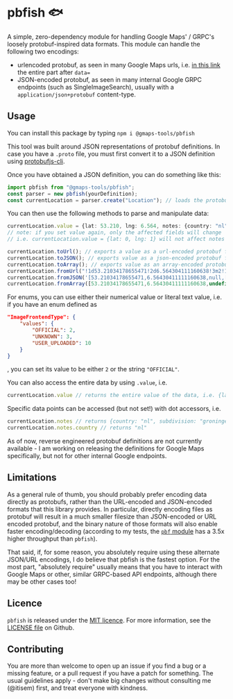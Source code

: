 # pbfish 🐟

A simple, zero-dependency module for handling Google Maps' / GRPC's loosely protobuf-inspired data formats. This module can handle the following two encodings:

 * urlencoded protobuf, as seen in many Google Maps urls, i.e. [in this link](https://www.google.com/maps/@53.2115687,6.566413,3a,75y,255.84h,90t/data=!3m7!1e1!3m5!1sJ1lsIa1AUTItTwcisKl26Q!2e0!6shttps:%2F%2Fstreetviewpixels-pa.googleapis.com%2Fv1%2Fthumbnail%3Fpanoid%3DJ1lsIa1AUTItTwcisKl26Q%26cb_client%3Dmaps_sv.tactile.gps%26w%3D203%26h%3D100%26yaw%3D247.16174%26pitch%3D0%26thumbfov%3D100!7i16384!8i8192) the entire part after `data=`
 * JSON-encoded protobuf, as seen in many internal Google GRPC endpoints (such as SingleImageSearch), usually with a `application/json+protobuf` content-type.

## Usage

You can install this package by typing `npm i @gmaps-tools/pbfish`

This tool was built around JSON representations of protobuf definitions. In case you have a `.proto` file, you must first convert it to a JSON definition using [protobufjs-cli](https://www.npmjs.com/package/protobufjs-cli).

Once you have obtained a JSON definition, you can do something like this:

```ts
import pbfish from "@gmaps-tools/pbfish";
const parser = new pbfish(yourDefinition);
const currentLocation = parser.create("Location"); // loads the protobuf definition called Location from your json
```

You can then use the following methods to parse and manipulate data:
```ts
currentLocation.value = {lat: 53.210, lng: 6.564, notes: {country: "nl", subdivision: "groningen"}} // loads in a value to the the parser
// note: if you set value again, only the affected fields will change
// i.e. currentLocation.value = {lat: 0, lng: 1} will not affect notes

currentLocation.toUrl(); // exports a value as a url-encoded protobuf format
currentLocation.toJSON(); // exports value as a json-encoded protobuf format (stringified)
currentLocation.toArray(); // exports value as an array-encoded protobuf format (i.e. JSON-encoding before stringify)
currentLocation.fromUrl("!1d53.21034178655471!2d6.564304111160638!3m2!1snl!2sgroningen"); // loads a value from a url-encoded format
currentLocation.fromJSON('[53.21034178655471,6.56430411111160638,null,["nl", "groningen"]]'); // loads a value from a json-encoded protobuf format
currentLocation.fromArray([53.21034178655471,6.56430411111160638,undefined,["nl", "groningen"]]); // loads a value from a json-encoded protobuf format (post-JSON.parse())
```

For enums, you can use either their numerical value or literal text value, i.e. if you have an enum defined as
```json
"ImageFrontendType": {
	"values": {
		"OFFICIAL": 2,
		"UNKNOWN": 3,
		"USER_UPLOADED": 10
	}
}
```
, you can set its value to be either `2` or the string `"OFFICIAL"`.

You can also access the entire data by using `.value`, i.e.
```js
currentLocation.value // returns the entire value of the data, i.e. {lat: 53.210, lng: 6.564, notes: {country: "nl", subdivision: "groningen"}}
```

Specific data points can be accessed (but not set!) with dot accessors, i.e.
```js
currentLocation.notes // returns {country: "nl", subdivision: "groningen"}
currentLocation.notes.country // returns "nl"
```

As of now, reverse engineered protobuf definitions are not currently available - I am working on releasing the definitions for Google Maps specifically, but not for other internal Google endpoints.

## Limitations

As a general rule of thumb, you should probably prefer encoding data directly as protobufs, rather than the URL-encoded and JSON-encoded formats that this library provides. In particular, directly encoding files as protobuf will result in a much smaller filesize than JSON-encoded or URL encoded protobuf, and the binary nature of those formats will also enable faster encoding/decoding (according to my tests, the [`pbf` module](https://www.npmjs.com/package/pbf) has a 3.5x higher throughput than `pbfish`).

That said, if, for some reason, you absolutely require using these alternate JSON/URL encodings, I do believe that pbfish is the fastest option. For the most part, "absolutely require" usually means that you have to interact with Google Maps or other, similar GRPC-based API endpoints, although there may be other cases too!

## Licence

`pbfish` is released under the [MIT licence](https://mit-license.org/). For more information, see the [LICENSE file](https://github.com/itisem/pbfish/blob/main/LICENSE) on Github.

## Contributing

You are more than welcome to open up an issue if you find a bug or a missing feature, or a pull request if you have a patch for something. The usual guidelines apply - don't make big changes without consulting me (@itisem) first, and treat everyone with kindness.